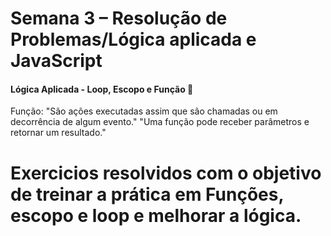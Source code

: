 # Semana 3 – Resolução de Problemas/Lógica aplicada e JavaScript

<h4>Lógica Aplicada - Loop, Escopo e Função 🚀</h4>

<p> Função: "São ações executadas assim que são chamadas ou em decorrência de algum evento." "Uma função pode receber parâmetros e retornar um resultado."<p>
 
  # Exercicios resolvidos com o objetivo de treinar a prática em  Funções, escopo e loop e melhorar a lógica.
